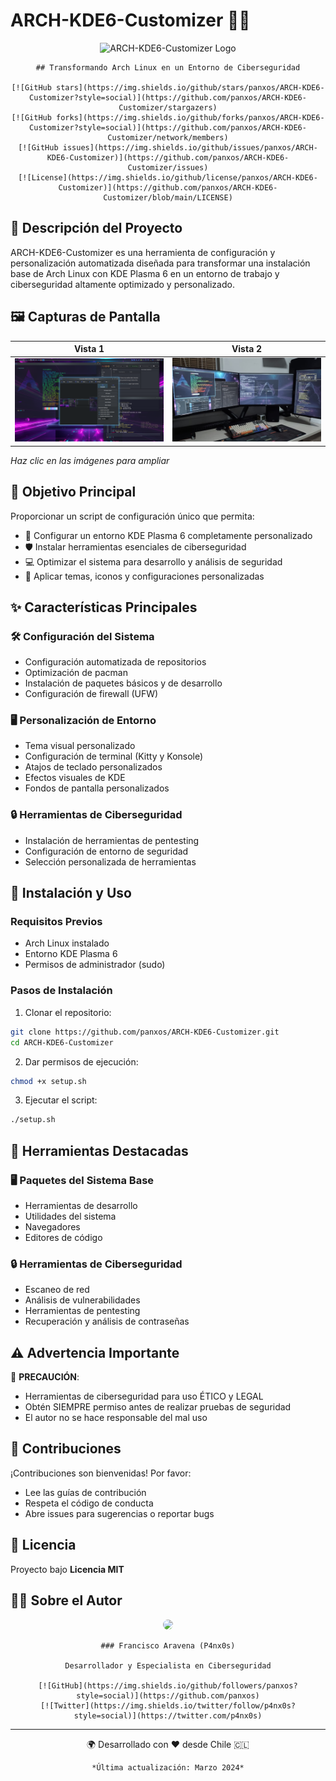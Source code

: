 # ARCH-KDE6-Customizer 🚀🔐

<div align="center">
    <img src="Images/logo.png" width="300" alt="ARCH-KDE6-Customizer Logo">
    
    ## Transformando Arch Linux en un Entorno de Ciberseguridad
    
    [![GitHub stars](https://img.shields.io/github/stars/panxos/ARCH-KDE6-Customizer?style=social)](https://github.com/panxos/ARCH-KDE6-Customizer/stargazers)
    [![GitHub forks](https://img.shields.io/github/forks/panxos/ARCH-KDE6-Customizer?style=social)](https://github.com/panxos/ARCH-KDE6-Customizer/network/members)
    [![GitHub issues](https://img.shields.io/github/issues/panxos/ARCH-KDE6-Customizer)](https://github.com/panxos/ARCH-KDE6-Customizer/issues)
    [![License](https://img.shields.io/github/license/panxos/ARCH-KDE6-Customizer)](https://github.com/panxos/ARCH-KDE6-Customizer/blob/main/LICENSE)
</div>

## 🌟 Descripción del Proyecto

ARCH-KDE6-Customizer es una herramienta de configuración y personalización automatizada diseñada para transformar una instalación base de Arch Linux con KDE Plasma 6 en un entorno de trabajo y ciberseguridad altamente optimizado y personalizado.

## 🖼 Capturas de Pantalla

| Vista 1 | Vista 2 |
|:---:|:---:|
| [![Captura de Pantalla 1](Images/Screenshot01.png)](Images/Screenshot01.png) | [![Captura de Pantalla 2](Images/Screenshot02.png)](Images/Screenshot02.png) |

*Haz clic en las imágenes para ampliar*

## 🎯 Objetivo Principal

Proporcionar un script de configuración único que permita:
- 🔧 Configurar un entorno KDE Plasma 6 completamente personalizado
- 🛡️ Instalar herramientas esenciales de ciberseguridad
- 💻 Optimizar el sistema para desarrollo y análisis de seguridad
- 🎨 Aplicar temas, iconos y configuraciones personalizadas

## ✨ Características Principales

### 🛠 Configuración del Sistema
- Configuración automatizada de repositorios
- Optimización de pacman
- Instalación de paquetes básicos y de desarrollo
- Configuración de firewall (UFW)

### 🖥 Personalización de Entorno
- Tema visual personalizado
- Configuración de terminal (Kitty y Konsole)
- Atajos de teclado personalizados
- Efectos visuales de KDE
- Fondos de pantalla personalizados

### 🔒 Herramientas de Ciberseguridad
- Instalación de herramientas de pentesting
- Configuración de entorno de seguridad
- Selección personalizada de herramientas

## 🚀 Instalación y Uso

### Requisitos Previos
- Arch Linux instalado
- Entorno KDE Plasma 6
- Permisos de administrador (sudo)

### Pasos de Instalación

1. Clonar el repositorio:
```bash
git clone https://github.com/panxos/ARCH-KDE6-Customizer.git
cd ARCH-KDE6-Customizer
```

2. Dar permisos de ejecución:
```bash
chmod +x setup.sh
```

3. Ejecutar el script:
```bash
./setup.sh
```

## 🔧 Herramientas Destacadas

### 🖥 Paquetes del Sistema Base
- Herramientas de desarrollo
- Utilidades del sistema
- Navegadores
- Editores de código

### 🔒 Herramientas de Ciberseguridad
- Escaneo de red
- Análisis de vulnerabilidades
- Herramientas de pentesting
- Recuperación y análisis de contraseñas

## ⚠️ Advertencia Importante

🚨 **PRECAUCIÓN**: 
- Herramientas de ciberseguridad para uso ÉTICO y LEGAL
- Obtén SIEMPRE permiso antes de realizar pruebas de seguridad
- El autor no se hace responsable del mal uso

## 🤝 Contribuciones

¡Contribuciones son bienvenidas! Por favor:
- Lee las guías de contribución
- Respeta el código de conducta
- Abre issues para sugerencias o reportar bugs

## 📄 Licencia

Proyecto bajo **Licencia MIT**

## 👨‍💻 Sobre el Autor

<div align="center">
    <img src="https://avatars.githubusercontent.com/u/83629496?v=4" width="150" style="border-radius: 50%;">
    
    ### Francisco Aravena (P4nx0s)
    
    Desarrollador y Especialista en Ciberseguridad
    
    [![GitHub](https://img.shields.io/github/followers/panxos?style=social)](https://github.com/panxos)
    [![Twitter](https://img.shields.io/twitter/follow/p4nx0s?style=social)](https://twitter.com/p4nx0s)
</div>

---

<div align="center">
    🌍 Desarrollado con ❤️ desde Chile 🇨🇱
    
    *Última actualización: Marzo 2024*
</div>
